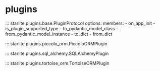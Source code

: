 # plugins

::: starlite.plugins.base.PluginProtocol
    options:
        members:
            - on_app_init
            - is_plugin_supported_type
            - to_pydantic_model_class
            - from_pydantic_model_instance
            - to_dict
            - from_dict

::: starlite.plugins.piccolo_orm.PiccoloORMPlugin

::: starlite.plugins.sql_alchemy.SQLAlchemyPlugin

::: starlite.plugins.tortoise_orm.TortoiseORMPlugin
